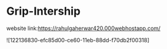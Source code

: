 # Grip-Intership

website link:https://rahulgaherwar420.000webhostapp.com/

![122136830-efc85d00-ce60-11eb-88dd-f70db2f00318]
